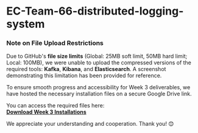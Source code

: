# EC-Team-66-distributed-logging-system

### Note on File Upload Restrictions

Due to GitHub's **file size limits** (Global: 25MB soft limit, 50MB hard limit; Local: 100MB), we were unable to upload the compressed versions of the required tools: **Kafka**, **Kibana**, and **Elasticsearch**. A screenshot demonstrating this limitation has been provided for reference. 

To ensure smooth progress and accessibility for Week 3 deliverables, we have hosted the necessary installation files on a secure Google Drive link. 

You can access the required files here:  
[**Download Week 3 Installations**](https://drive.google.com/drive/folders/1oXg3hKc24L8YebE1wbN135FJZniAKBxH?usp=drive_link)

We appreciate your understanding and cooperation. Thank you! 😊
